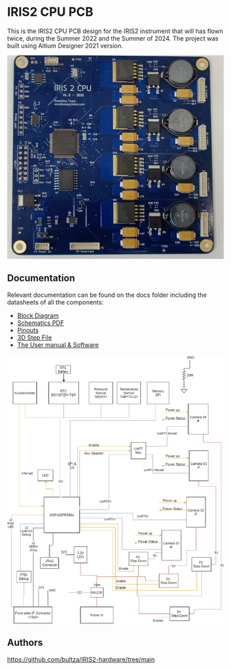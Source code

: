 # IRIS2 CPU PCB
This is the IRIS2 CPU PCB design for the IRIS2 instrument that will has flown twice, during the Summer 2022 and the Summer of 2024.
The project was built using Altium Designer 2021 version.

![IRIS-2 CPU from the top](https://github.com/bultza/IRIS2-hardware/blob/main/IRIS2_PCB_CPU/docs/IRIS2_CPU_PCB.jpg?raw=true)

## Documentation
Relevant documentation can be found on the docs folder including the datasheets of all the components:
* [Block Diagram](https://github.com/bultza/IRIS2-hardware/blob/main/IRIS2_PCB_CPU/docs/IRIS2_CPU.png)
* [Schematics PDF](https://github.com/bultza/IRIS2-hardware/blob/main/IRIS2_PCB_CPU/docs/IRIS2_PCB_CPU_v1.3.pdf)
* [Pinouts](https://github.com/bultza/IRIS2-hardware/blob/main/IRIS2_PCB_CPU/docs/IRIS2_pinouts.xlsx)
* [3D Step File](https://github.com/bultza/IRIS2-hardware/blob/main/IRIS2_PCB_CPU/docs/20210401_IRIS2_PCB_CPU.step)
* [The User manual & Software](https://github.com/bultza/IRIS2-firmware-flight)

![IRIS-2 CPU Block Diagram](https://github.com/bultza/IRIS2-hardware/blob/main/IRIS2_PCB_CPU/docs/IRIS2_CPU.png?raw=true)

## Authors
https://github.com/bultza/IRIS2-hardware/tree/main

